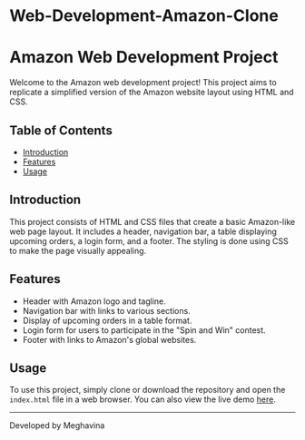 # Web-Development-Amazon-Clone
# Amazon Web Development Project

Welcome to the Amazon web development project! This project aims to replicate a simplified version of the Amazon website layout using HTML and CSS.

## Table of Contents
- [Introduction](#introduction)
- [Features](#features)
- [Usage](#usage)

## Introduction
This project consists of HTML and CSS files that create a basic Amazon-like web page layout. It includes a header, navigation bar, a table displaying upcoming orders, a login form, and a footer. The styling is done using CSS to make the page visually appealing.

## Features
- Header with Amazon logo and tagline.
- Navigation bar with links to various sections.
- Display of upcoming orders in a table format.
- Login form for users to participate in the "Spin and Win" contest.
- Footer with links to Amazon's global websites.

## Usage
To use this project, simply clone or download the repository and open the `index.html` file in a web browser. You can also view the live demo [here]([https://youtu.be/a2GeBFmwinc]).

---
Developed by Meghavina
